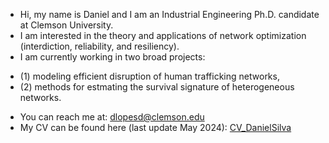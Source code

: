 - Hi, my name is Daniel and I am an Industrial Engineering Ph.D. candidate at Clemson University.
- I am interested in the theory and applications of network optimization (interdiction, reliability, and resiliency).
- I am currently working in two broad projects: 
*   (1) modeling efficient disruption of human trafficking networks, 
*   (2) methods for estmating the survival signature of heterogeneous networks.

- You can reach me at: dlopesd@clemson.edu
- My CV can be found here (last update May 2024): [CV_DanielSilva](https://github.com/dblsBR/dblsBR/blob/757fe0444d31240c22ced663ce84c750a5047b28/CV_DanielSilva.pdf)

<!---
dblsBR/dblsBR is a ✨ special ✨ repository because its `README.md` (this file) appears on your GitHub profile.
You can click the Preview link to take a look at your changes.
--->

